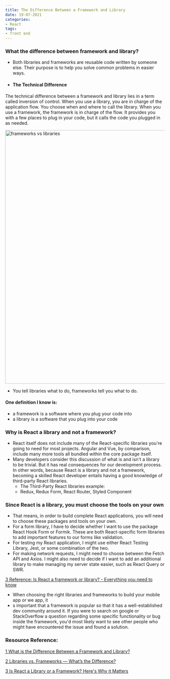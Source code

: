 ```yaml
---
title: The Difference Between a Framework and Library 
date: 19-07-2021 
categories:
- React 
tags:
- front end
---
```


### What the difference between framework and library?

- Both libraries and frameworks are reusable code written by someone else. Their purpose is to help you solve common
  problems in easier ways.

- #### The Technical Difference

The technical difference between a framework and library lies in a term called inversion of control. When you use a
library, you are in charge of the application flow. You choose when and where to call the library. When you use a
framework, the framework is in charge of the flow. It provides you with a few places to plug in your code, but it calls
the code you plugged in as needed.

 <img src="../../../../../assets/images/frameworkvslibraries.png" width="800" alt="frameworks vs libraries">

- You tell libraries what to do, frameworks tell you what to do.

#### One definition I know is:

- a framework is a software where you plug your code into
- a library is a software that you plug into your code


### Why is React a library and not a framework?

- React itself does not include many of the React-specific libraries you're going to need for most projects. Angular and
  Vue, by comparison, include many more tools all bundled within the core package itself.
- Many developers consider this discussion of what is and isn't a library to be trivial. But it has real consequences
  for our development process. In other words, because React is a library and not a framework, becoming a skilled React
  developer entails having a good knowledge of third-party React libraries.
    - The Third-Party React libraries example:
    - Redux, Redux Form, React Router, Styled Component

### Since React is a library, you must choose the tools on your own

- That means, in order to build complete React applications, you will need to choose these packages and tools on your
  own.
- For a form library, I have to decide whether I want to use the package React Hook Form or Formik. These are both
  React-specific form libraries to add important features to our forms like validation.
- For testing my React application, I might use either React Testing Library, Jest, or some combination of the two.
- For making network requests, I might need to choose between the Fetch API and Axios. I might also need to decide if I
  want to add an additional library to make managing my server state easier, such as React Query or SWR.

[3 Reference: Is React a framework or library? - Everything you need to know ](https://digitalya.co/blog/is-react-a-framework-or-library/)

- When choosing the right libraries and frameworks to build your mobile app or we app, it
- s important that a framework is popular so that it has a well-established dev community around it. If you were to
  search on google or StackOverflow a question regarding some specific functionality or bug inside the framework, you'd
  most likely want to see other people who might have encountered the issue and found a solution.

### Resource Reference: 
[1 What is the Difference Between a Framework and Library?](https://sofienebk.medium.com/what-is-the-difference-between-a-framework-and-library-2b712a1a1c41)

[2 Libraries vs. Frameworks — What’s the Difference?](https://betterprogramming.pub/libraries-vs-frameworks-whats-the-difference-5f28c53dcffe)

[3 Is React a Library or a Framework? Here's Why it Matters](https://www.freecodecamp.org/news/is-react-a-library-or-a-framework/)

